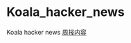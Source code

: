 # Koala_hacker_news
Koala hacker news [周报内容](https://space.bilibili.com/489667127/channel/collectiondetail?sid=249279)
